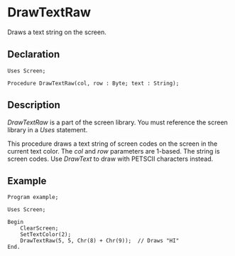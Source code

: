# DrawTextRaw

Draws a text string on the screen.

## Declaration

    Uses Screen;

    Procedure DrawTextRaw(col, row : Byte; text : String);

## Description

*DrawTextRaw* is a part of the screen library.  You must reference the screen library in a *Uses* statement.

This procedure draws a text string of screen codes on the screen in the current text color. The *col* and *row* parameters
are 1-based.  The string is screen codes.  Use *DrawText* to draw with PETSCII characters instead.

## Example ##

```
Program example;

Uses Screen;

Begin
    ClearScreen;
    SetTextColor(2);
    DrawTextRaw(5, 5, Chr(8) + Chr(9));  // Draws "HI"
End.
```
